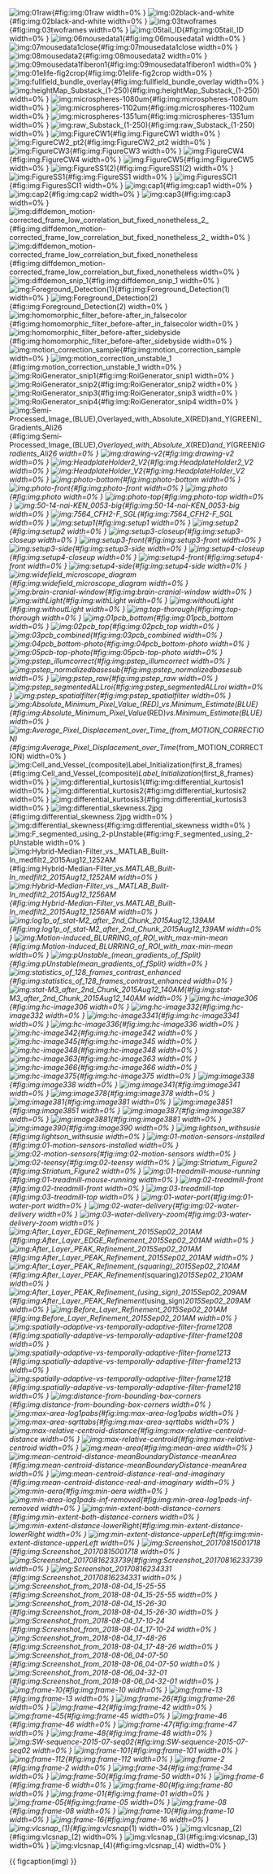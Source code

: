 <!-- MDFIGINCLUDE(img) -->
<div id="fig:img">

![img:01raw](img/animal-tracking/01raw.jpg){#fig:img:01raw width=0% }
![img:02black-and-white](img/animal-tracking/02black-and-white.jpg){#fig:img:02black-and-white width=0% }
![img:03twoframes](img/animal-tracking/03twoframes.jpg){#fig:img:03twoframes width=0% }
![img:05tail_ID](img/animal-tracking/05tail_ID.jpg){#fig:img:05tail_ID width=0% }
![img:06mousedata1](img/animal-tracking/06mousedata1.jpg){#fig:img:06mousedata1 width=0% }
![img:07mousedata1close](img/animal-tracking/07mousedata1close.jpg){#fig:img:07mousedata1close width=0% }
![img:08mousedata2](img/animal-tracking/08mousedata2.jpg){#fig:img:08mousedata2 width=0% }
![img:09mousedata1fiberon1](img/animal-tracking/09mousedata1fiberon1.jpg){#fig:img:09mousedata1fiberon1 width=0% }
![img:01elife-fig2crop](img/behavior-box/01elife-fig2crop.jpg){#fig:img:01elife-fig2crop width=0% }
![img:fullfield_bundle_overlay](img/beveled-fiber-bundle/fullfield_bundle_overlay.png){#fig:img:fullfield_bundle_overlay width=0% }
![img:heightMap_Substack_(1-250)](img/beveled-fiber-bundle/heightMap_Substack_(1-250).png){#fig:img:heightMap_Substack_(1-250) width=0% }
![img:microspheres-1080um](img/beveled-fiber-bundle/microspheres-1080um.png){#fig:img:microspheres-1080um width=0% }
![img:microspheres-1102um](img/beveled-fiber-bundle/microspheres-1102um.png){#fig:img:microspheres-1102um width=0% }
![img:microspheres-1351um](img/beveled-fiber-bundle/microspheres-1351um.png){#fig:img:microspheres-1351um width=0% }
![img:raw_Substack_(1-250)](img/beveled-fiber-bundle/raw_Substack_(1-250).png){#fig:img:raw_Substack_(1-250) width=0% }
![img:FigureCW1](img/cranial-window/FigureCW1.png){#fig:img:FigureCW1 width=0% }
![img:FigureCW2_pt2](img/cranial-window/FigureCW2_pt2.png){#fig:img:FigureCW2_pt2 width=0% }
![img:FigureCW3](img/cranial-window/FigureCW3.png){#fig:img:FigureCW3 width=0% }
![img:FigureCW4](img/cranial-window/FigureCW4.png){#fig:img:FigureCW4 width=0% }
![img:FigureCW5](img/cranial-window/FigureCW5.png){#fig:img:FigureCW5 width=0% }
![img:FigureSS1(2)](img/cranial-window/FigureSS1(2).png){#fig:img:FigureSS1(2) width=0% }
![img:FigureSS1](img/cranial-window/FigureSS1.png){#fig:img:FigureSS1 width=0% }
![img:FiguresSCI1](img/cranial-window/FiguresSCI1.png){#fig:img:FiguresSCI1 width=0% }
![img:cap1](img/FluoPro/cap1.png){#fig:img:cap1 width=0% }
![img:cap2](img/FluoPro/cap2.png){#fig:img:cap2 width=0% }
![img:cap3](img/FluoPro/cap3.png){#fig:img:cap3 width=0% }
![img:diffdemon_motion-corrected_frame_low_correlation_but_fixed_nonetheless_2_](img/FluoPro/diffdemon_motion-corrected_frame_low_correlation_but_fixed_nonetheless_2_.png){#fig:img:diffdemon_motion-corrected_frame_low_correlation_but_fixed_nonetheless_2_ width=0% }
![img:diffdemon_motion-corrected_frame_low_correlation_but_fixed_nonetheless](img/FluoPro/diffdemon_motion-corrected_frame_low_correlation_but_fixed_nonetheless.png){#fig:img:diffdemon_motion-corrected_frame_low_correlation_but_fixed_nonetheless width=0% }
![img:diffdemon_snip_1](img/FluoPro/diffdemon_snip_1.png){#fig:img:diffdemon_snip_1 width=0% }
![img:Foreground_Detection(1)](img/FluoPro/Foreground_Detection(1).png){#fig:img:Foreground_Detection(1) width=0% }
![img:Foreground_Detection(2)](img/FluoPro/Foreground_Detection(2).png){#fig:img:Foreground_Detection(2) width=0% }
![img:homomorphic_filter_before-after_in_falsecolor](img/FluoPro/homomorphic_filter_before-after_in_falsecolor.png){#fig:img:homomorphic_filter_before-after_in_falsecolor width=0% }
![img:homomorphic_filter_before-after_sidebyside](img/FluoPro/homomorphic_filter_before-after_sidebyside.png){#fig:img:homomorphic_filter_before-after_sidebyside width=0% }
![img:motion_correction_sample](img/FluoPro/motion_correction_sample.png){#fig:img:motion_correction_sample width=0% }
![img:motion_correction_unstable_1](img/FluoPro/motion_correction_unstable_1.png){#fig:img:motion_correction_unstable_1 width=0% }
![img:RoiGenerator_snip1](img/FluoPro/RoiGenerator_snip1.png){#fig:img:RoiGenerator_snip1 width=0% }
![img:RoiGenerator_snip2](img/FluoPro/RoiGenerator_snip2.png){#fig:img:RoiGenerator_snip2 width=0% }
![img:RoiGenerator_snip3](img/FluoPro/RoiGenerator_snip3.png){#fig:img:RoiGenerator_snip3 width=0% }
![img:RoiGenerator_snip4](img/FluoPro/RoiGenerator_snip4.png){#fig:img:RoiGenerator_snip4 width=0% }
![img:Semi-Processed_Image_(BLUE),_Overlayed_with_Absolute_X_(RED)_and_Y_(GREEN)_Gradients_Ali26](img/FluoPro/Semi-Processed_Image_(BLUE),_Overlayed_with_Absolute_X_(RED)_and_Y_(GREEN)_Gradients_Ali26.png){#fig:img:Semi-Processed_Image_(BLUE),_Overlayed_with_Absolute_X_(RED)_and_Y_(GREEN)_Gradients_Ali26 width=0% }
![img:drawing-v2](img/headplate-holder/drawing-v2.png){#fig:img:drawing-v2 width=0% }
![img:HeadplateHolder2_V2](img/headplate-holder/HeadplateHolder2_V2.png){#fig:img:HeadplateHolder2_V2 width=0% }
![img:HeadplateHolder_V2](img/headplate-holder/HeadplateHolder_V2.png){#fig:img:HeadplateHolder_V2 width=0% }
![img:photo-bottom](img/headplate-holder/photo-bottom.jpg){#fig:img:photo-bottom width=0% }
![img:photo-front](img/headplate-holder/photo-front.jpg){#fig:img:photo-front width=0% }
![img:photo](img/headplate-holder/photo.jpg){#fig:img:photo width=0% }
![img:photo-top](img/headplate-holder/photo-top.jpg){#fig:img:photo-top width=0% }
![img:50-14-nai-KEN_0053-big](img/microscope/50-14-nai-KEN_0053-big.jpg){#fig:img:50-14-nai-KEN_0053-big width=0% }
![img:7564_CFH2-F_SGL](img/microscope/7564_CFH2-F_SGL.jpg){#fig:img:7564_CFH2-F_SGL width=0% }
![img:setup1](img/microscope/setup1.jpg){#fig:img:setup1 width=0% }
![img:setup2](img/microscope/setup2.jpg){#fig:img:setup2 width=0% }
![img:setup3-closeup](img/microscope/setup3-closeup.jpg){#fig:img:setup3-closeup width=0% }
![img:setup3-front](img/microscope/setup3-front.jpg){#fig:img:setup3-front width=0% }
![img:setup3-side](img/microscope/setup3-side.jpg){#fig:img:setup3-side width=0% }
![img:setup4-closeup](img/microscope/setup4-closeup.jpg){#fig:img:setup4-closeup width=0% }
![img:setup4-front](img/microscope/setup4-front.jpg){#fig:img:setup4-front width=0% }
![img:setup4-side](img/microscope/setup4-side.jpg){#fig:img:setup4-side width=0% }
![img:widefield_microscope_diagram](img/microscope/widefield_microscope_diagram.png){#fig:img:widefield_microscope_diagram width=0% }
![img:brain-cranial-window](img/monkey-related/brain-cranial-window.jpg){#fig:img:brain-cranial-window width=0% }
![img:withLight](img/monkey-related/withLight.jpg){#fig:img:withLight width=0% }
![img:withoutLight](img/monkey-related/withoutLight.jpg){#fig:img:withoutLight width=0% }
![img:top-thorough](img/neuromodulation-implant/top-thorough.png){#fig:img:top-thorough width=0% }
![img:01pcb_bottom](img/neuromodulation-pcb/01pcb_bottom.png){#fig:img:01pcb_bottom width=0% }
![img:02pcb_top](img/neuromodulation-pcb/02pcb_top.png){#fig:img:02pcb_top width=0% }
![img:03pcb_combined](img/neuromodulation-pcb/03pcb_combined.png){#fig:img:03pcb_combined width=0% }
![img:04pcb_bottom-photo](img/neuromodulation-pcb/04pcb_bottom-photo.png){#fig:img:04pcb_bottom-photo width=0% }
![img:05pcb-top-photo](img/neuromodulation-pcb/05pcb-top-photo.jpg){#fig:img:05pcb-top-photo width=0% }
![img:pstep_illumcorrect](img/Pipeline/pstep_illumcorrect.png){#fig:img:pstep_illumcorrect width=0% }
![img:pstep_normalizedbasesub](img/Pipeline/pstep_normalizedbasesub.png){#fig:img:pstep_normalizedbasesub width=0% }
![img:pstep_raw](img/Pipeline/pstep_raw.png){#fig:img:pstep_raw width=0% }
![img:pstep_segmentedALLroi](img/Pipeline/pstep_segmentedALLroi.png){#fig:img:pstep_segmentedALLroi width=0% }
![img:pstep_spatialfilter](img/Pipeline/pstep_spatialfilter.png){#fig:img:pstep_spatialfilter width=0% }
![img:Absolute_Minimum_Pixel_Value_(RED)_vs._Minimum_Estimate_(BLUE)](img/Scicadelic/Absolute_Minimum_Pixel_Value_(RED)_vs._Minimum_Estimate_(BLUE).jpg){#fig:img:Absolute_Minimum_Pixel_Value_(RED)_vs._Minimum_Estimate_(BLUE) width=0% }
![img:Average_Pixel_Displacement_over_Time_(from_MOTION_CORRECTION)](img/Scicadelic/Average_Pixel_Displacement_over_Time_(from_MOTION_CORRECTION).png){#fig:img:Average_Pixel_Displacement_over_Time_(from_MOTION_CORRECTION) width=0% }
![img:Cell_and_Vessel_(composite)_Label_Initialization_(first_8_frames)](img/Scicadelic/Cell_and_Vessel_(composite)_Label_Initialization_(first_8_frames).jpg){#fig:img:Cell_and_Vessel_(composite)_Label_Initialization_(first_8_frames) width=0% }
![img:differential_kurtosis1](img/Scicadelic/differential_kurtosis1.jpg){#fig:img:differential_kurtosis1 width=0% }
![img:differential_kurtosis2](img/Scicadelic/differential_kurtosis2.jpg){#fig:img:differential_kurtosis2 width=0% }
![img:differential_kurtosis3](img/Scicadelic/differential_kurtosis3.jpg){#fig:img:differential_kurtosis3 width=0% }
![img:differential_skewness.2jpg](img/Scicadelic/differential_skewness.2jpg.jpg){#fig:img:differential_skewness.2jpg width=0% }
![img:differential_skewness](img/Scicadelic/differential_skewness.jpg){#fig:img:differential_skewness width=0% }
![img:F_segmented_using_2-pUnstable](img/Scicadelic/F_segmented_using_2-pUnstable.jpg){#fig:img:F_segmented_using_2-pUnstable width=0% }
![img:Hybrid-Median-Filter_vs._MATLAB_Built-In_medfilt2_2015Aug12_1252AM](img/Scicadelic/Hybrid-Median-Filter_vs._MATLAB_Built-In_medfilt2_2015Aug12_1252AM.jpg){#fig:img:Hybrid-Median-Filter_vs._MATLAB_Built-In_medfilt2_2015Aug12_1252AM width=0% }
![img:Hybrid-Median-Filter_vs._MATLAB_Built-In_medfilt2_2015Aug12_1256AM](img/Scicadelic/Hybrid-Median-Filter_vs._MATLAB_Built-In_medfilt2_2015Aug12_1256AM.jpg){#fig:img:Hybrid-Median-Filter_vs._MATLAB_Built-In_medfilt2_2015Aug12_1256AM width=0% }
![img:log1p_of_stat-M2_after_2nd_Chunk_2015Aug12_139AM](img/Scicadelic/log1p_of_stat-M2_after_2nd_Chunk_2015Aug12_139AM.jpg){#fig:img:log1p_of_stat-M2_after_2nd_Chunk_2015Aug12_139AM width=0% }
![img:Motion-induced_BLURRING_of_ROI_with_max-min-mean](img/Scicadelic/Motion-induced_BLURRING_of_ROI_with_max-min-mean.png){#fig:img:Motion-induced_BLURRING_of_ROI_with_max-min-mean width=0% }
![img:pUnstable_(mean_gradients_of_fSplit)](img/Scicadelic/pUnstable_(mean_gradients_of_fSplit).jpg){#fig:img:pUnstable_(mean_gradients_of_fSplit) width=0% }
![img:statistics_of_128_frames_contrast_enhanced](img/Scicadelic/statistics_of_128_frames_contrast_enhanced.jpg){#fig:img:statistics_of_128_frames_contrast_enhanced width=0% }
![img:stat-M3_after_2nd_Chunk_2015Aug12_140AM](img/Scicadelic/stat-M3_after_2nd_Chunk_2015Aug12_140AM.jpg){#fig:img:stat-M3_after_2nd_Chunk_2015Aug12_140AM width=0% }
![img:hc-image306](img/sfn-poster/hc-image306.png){#fig:img:hc-image306 width=0% }
![img:hc-image332](img/sfn-poster/hc-image332.png){#fig:img:hc-image332 width=0% }
![img:hc-image3341](img/sfn-poster/hc-image3341.png){#fig:img:hc-image3341 width=0% }
![img:hc-image336](img/sfn-poster/hc-image336.png){#fig:img:hc-image336 width=0% }
![img:hc-image342](img/sfn-poster/hc-image342.png){#fig:img:hc-image342 width=0% }
![img:hc-image345](img/sfn-poster/hc-image345.png){#fig:img:hc-image345 width=0% }
![img:hc-image348](img/sfn-poster/hc-image348.png){#fig:img:hc-image348 width=0% }
![img:hc-image363](img/sfn-poster/hc-image363.png){#fig:img:hc-image363 width=0% }
![img:hc-image366](img/sfn-poster/hc-image366.png){#fig:img:hc-image366 width=0% }
![img:hc-image375](img/sfn-poster/hc-image375.png){#fig:img:hc-image375 width=0% }
![img:image338](img/sfn-poster/image338.png){#fig:img:image338 width=0% }
![img:image341](img/sfn-poster/image341.png){#fig:img:image341 width=0% }
![img:image378](img/sfn-poster/image378.png){#fig:img:image378 width=0% }
![img:image381](img/sfn-poster/image381.png){#fig:img:image381 width=0% }
![img:image3851](img/sfn-poster/image3851.png){#fig:img:image3851 width=0% }
![img:image387](img/sfn-poster/image387.png){#fig:img:image387 width=0% }
![img:image3881](img/sfn-poster/image3881.png){#fig:img:image3881 width=0% }
![img:image390](img/sfn-poster/image390.png){#fig:img:image390 width=0% }
![img:lightson_withsusie](img/spherical-treadmill-extended/lightson_withsusie.png){#fig:img:lightson_withsusie width=0% }
![img:01-motion-sensors-installed](img/spherical-treadmill-motion-sensors/01-motion-sensors-installed.jpg){#fig:img:01-motion-sensors-installed width=0% }
![img:02-motion-sensors](img/spherical-treadmill-motion-sensors/02-motion-sensors.jpg){#fig:img:02-motion-sensors width=0% }
![img:02-teensy](img/spherical-treadmill-motion-sensors/02-teensy.jpg){#fig:img:02-teensy width=0% }
![img:Striatum_Figure2](img/spherical-treadmill-motion-sensors/Striatum_Figure2.png){#fig:img:Striatum_Figure2 width=0% }
![img:01-treadmill-mouse-running](img/spherical-treadmill-VR/01-treadmill-mouse-running.jpg){#fig:img:01-treadmill-mouse-running width=0% }
![img:02-treadmill-front](img/spherical-treadmill-VR/02-treadmill-front.jpg){#fig:img:02-treadmill-front width=0% }
![img:03-treadmill-top](img/spherical-treadmill-VR/03-treadmill-top.jpg){#fig:img:03-treadmill-top width=0% }
![img:01-water-port](img/spherical-treadmill-water-delivery/01-water-port.jpg){#fig:img:01-water-port width=0% }
![img:02-water-delivery](img/spherical-treadmill-water-delivery/02-water-delivery.jpg){#fig:img:02-water-delivery width=0% }
![img:03-water-delivery-zoom](img/spherical-treadmill-water-delivery/03-water-delivery-zoom.jpg){#fig:img:03-water-delivery-zoom width=0% }
![img:After_Layer_EDGE_Refinement_2015Sep02_201AM](img/SW-2015-09-image-processing-refinement/After_Layer_EDGE_Refinement_2015Sep02_201AM.jpg){#fig:img:After_Layer_EDGE_Refinement_2015Sep02_201AM width=0% }
![img:After_Layer_PEAK_Refinement_2015Sep02_201AM](img/SW-2015-09-image-processing-refinement/After_Layer_PEAK_Refinement_2015Sep02_201AM.jpg){#fig:img:After_Layer_PEAK_Refinement_2015Sep02_201AM width=0% }
![img:After_Layer_PEAK_Refinement_(squaring)_2015Sep02_210AM](img/SW-2015-09-image-processing-refinement/After_Layer_PEAK_Refinement_(squaring)_2015Sep02_210AM.jpg){#fig:img:After_Layer_PEAK_Refinement_(squaring)_2015Sep02_210AM width=0% }
![img:After_Layer_PEAK_Refinement_(using_sign)_2015Sep02_209AM](img/SW-2015-09-image-processing-refinement/After_Layer_PEAK_Refinement_(using_sign)_2015Sep02_209AM.jpg){#fig:img:After_Layer_PEAK_Refinement_(using_sign)_2015Sep02_209AM width=0% }
![img:Before_Layer_Refinement_2015Sep02_201AM](img/SW-2015-09-image-processing-refinement/Before_Layer_Refinement_2015Sep02_201AM.jpg){#fig:img:Before_Layer_Refinement_2015Sep02_201AM width=0% }
![img:spatially-adaptive-vs-temporally-adaptive-filter-frame1208](img/SW-2015-11-batch05-image-processing/spatially-adaptive-vs-temporally-adaptive-filter-frame1208.png){#fig:img:spatially-adaptive-vs-temporally-adaptive-filter-frame1208 width=0% }
![img:spatially-adaptive-vs-temporally-adaptive-filter-frame1213](img/SW-2015-11-batch05-image-processing/spatially-adaptive-vs-temporally-adaptive-filter-frame1213.png){#fig:img:spatially-adaptive-vs-temporally-adaptive-filter-frame1213 width=0% }
![img:spatially-adaptive-vs-temporally-adaptive-filter-frame1218](img/SW-2015-11-batch05-image-processing/spatially-adaptive-vs-temporally-adaptive-filter-frame1218.png){#fig:img:spatially-adaptive-vs-temporally-adaptive-filter-frame1218 width=0% }
![img:distance-from-bounding-box-corners](img/SW-2016-01-batch12-image-processing/distance-from-bounding-box-corners.png){#fig:img:distance-from-bounding-box-corners width=0% }
![img:max-area-log1pabs](img/SW-2016-01-batch12-image-processing/max-area-log1pabs.png){#fig:img:max-area-log1pabs width=0% }
![img:max-area-sqrttabs](img/SW-2016-01-batch12-image-processing/max-area-sqrttabs.png){#fig:img:max-area-sqrttabs width=0% }
![img:max-relative-centroid-distance](img/SW-2016-01-batch12-image-processing/max-relative-centroid-distance.png){#fig:img:max-relative-centroid-distance width=0% }
![img:max-relative-centroid](img/SW-2016-01-batch12-image-processing/max-relative-centroid.png){#fig:img:max-relative-centroid width=0% }
![img:mean-area](img/SW-2016-01-batch12-image-processing/mean-area.png){#fig:img:mean-area width=0% }
![img:mean-centroid-distance-meanBoundaryDistance-meanArea](img/SW-2016-01-batch12-image-processing/mean-centroid-distance-meanBoundaryDistance-meanArea.png){#fig:img:mean-centroid-distance-meanBoundaryDistance-meanArea width=0% }
![img:mean-centroid-distance-real-and-imaginary](img/SW-2016-01-batch12-image-processing/mean-centroid-distance-real-and-imaginary.png){#fig:img:mean-centroid-distance-real-and-imaginary width=0% }
![img:min-aera](img/SW-2016-01-batch12-image-processing/min-aera.png){#fig:img:min-aera width=0% }
![img:min-area-log1pads-inf-removed](img/SW-2016-01-batch12-image-processing/min-area-log1pads-inf-removed.png){#fig:img:min-area-log1pads-inf-removed width=0% }
![img:min-extent-both-distance-corners](img/SW-2016-01-batch12-image-processing/min-extent-both-distance-corners.png){#fig:img:min-extent-both-distance-corners width=0% }
![img:min-extent-distance-lowerRight](img/SW-2016-01-batch12-image-processing/min-extent-distance-lowerRight.png){#fig:img:min-extent-distance-lowerRight width=0% }
![img:min-extent-distance-upperLeft](img/SW-2016-01-batch12-image-processing/min-extent-distance-upperLeft.png){#fig:img:min-extent-distance-upperLeft width=0% }
![img:Screenshot_20170815001718](img/SW-2017-08-roi05/Screenshot_20170815001718.png){#fig:img:Screenshot_20170815001718 width=0% }
![img:Screenshot_20170816233739](img/SW-2017-08-roi05/Screenshot_20170816233739.png){#fig:img:Screenshot_20170816233739 width=0% }
![img:Screenshot_20170816234331](img/SW-2017-08-roi05/Screenshot_20170816234331.png){#fig:img:Screenshot_20170816234331 width=0% }
![img:Screenshot_from_2018-08-04_15-25-55](img/SW-2018-08-batch02-image-processing/Screenshot_from_2018-08-04_15-25-55.png){#fig:img:Screenshot_from_2018-08-04_15-25-55 width=0% }
![img:Screenshot_from_2018-08-04_15-26-30](img/SW-2018-08-batch02-image-processing/Screenshot_from_2018-08-04_15-26-30.png){#fig:img:Screenshot_from_2018-08-04_15-26-30 width=0% }
![img:Screenshot_from_2018-08-04_17-10-24](img/SW-2018-08-batch02-image-processing/Screenshot_from_2018-08-04_17-10-24.png){#fig:img:Screenshot_from_2018-08-04_17-10-24 width=0% }
![img:Screenshot_from_2018-08-04_17-48-26](img/SW-2018-08-batch02-image-processing/Screenshot_from_2018-08-04_17-48-26.png){#fig:img:Screenshot_from_2018-08-04_17-48-26 width=0% }
![img:Screenshot_from_2018-08-06_04-07-50](img/SW-2018-08-batch02-image-processing/Screenshot_from_2018-08-06_04-07-50.png){#fig:img:Screenshot_from_2018-08-06_04-07-50 width=0% }
![img:Screenshot_from_2018-08-06_04-32-01](img/SW-2018-08-batch02-image-processing/Screenshot_from_2018-08-06_04-32-01.png){#fig:img:Screenshot_from_2018-08-06_04-32-01 width=0% }
![img:frame-10](img/SW-sequence-2015-07-seq02/frame-10.png){#fig:img:frame-10 width=0% }
![img:frame-13](img/SW-sequence-2015-07-seq02/frame-13.png){#fig:img:frame-13 width=0% }
![img:frame-26](img/SW-sequence-2015-07-seq02/frame-26.png){#fig:img:frame-26 width=0% }
![img:frame-42](img/SW-sequence-2015-07-seq02/frame-42.png){#fig:img:frame-42 width=0% }
![img:frame-45](img/SW-sequence-2015-07-seq02/frame-45.png){#fig:img:frame-45 width=0% }
![img:frame-46](img/SW-sequence-2015-07-seq02/frame-46.png){#fig:img:frame-46 width=0% }
![img:frame-47](img/SW-sequence-2015-07-seq02/frame-47.png){#fig:img:frame-47 width=0% }
![img:frame-48](img/SW-sequence-2015-07-seq02/frame-48.png){#fig:img:frame-48 width=0% }
![img:SW-sequence-2015-07-seq02](img/SW-sequence-2015-07-seq02.png){#fig:img:SW-sequence-2015-07-seq02 width=0% }
![img:frame-101](img/SW-sequence-2015-12-seq23/frame-101.png){#fig:img:frame-101 width=0% }
![img:frame-112](img/SW-sequence-2015-12-seq23/frame-112.png){#fig:img:frame-112 width=0% }
![img:frame-2](img/SW-sequence-2015-12-seq23/frame-2.png){#fig:img:frame-2 width=0% }
![img:frame-34](img/SW-sequence-2015-12-seq23/frame-34.png){#fig:img:frame-34 width=0% }
![img:frame-50](img/SW-sequence-2015-12-seq23/frame-50.png){#fig:img:frame-50 width=0% }
![img:frame-6](img/SW-sequence-2015-12-seq23/frame-6.png){#fig:img:frame-6 width=0% }
![img:frame-80](img/SW-sequence-2015-12-seq23/frame-80.png){#fig:img:frame-80 width=0% }
![img:frame-01](img/SW-sequence-2016-01-seq25/frame-01.png){#fig:img:frame-01 width=0% }
![img:frame-05](img/SW-sequence-2016-01-seq25/frame-05.png){#fig:img:frame-05 width=0% }
![img:frame-08](img/SW-sequence-2016-01-seq25/frame-08.png){#fig:img:frame-08 width=0% }
![img:frame-10](img/SW-sequence-2016-01-seq25/frame-10.png){#fig:img:frame-10 width=0% }
![img:frame-16](img/SW-sequence-2016-01-seq25/frame-16.png){#fig:img:frame-16 width=0% }
![img:vlcsnap_(1)](img/SW-sequence-vlcsnap/vlcsnap_(1).png){#fig:img:vlcsnap_(1) width=0% }
![img:vlcsnap_(2)](img/SW-sequence-vlcsnap/vlcsnap_(2).png){#fig:img:vlcsnap_(2) width=0% }
![img:vlcsnap_(3)](img/SW-sequence-vlcsnap/vlcsnap_(3).png){#fig:img:vlcsnap_(3) width=0% }
![img:vlcsnap_(4)](img/SW-sequence-vlcsnap/vlcsnap_(4).png){#fig:img:vlcsnap_(4) width=0% }

{{ figcaption(img) }}
</div>
<!-- /MDFIGINCLUDE(img) -->
